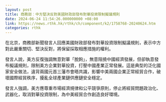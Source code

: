 ```yaml
---
layout: post
title: 商務部︰中方堅決反對美國財政部發布對華投資限制擬議規則
date: 2024-06-24 11:54:26.000000000 +08:00
link: https://news.rthk.hk/rthk/ch/component/k2/1758768-20240624.htm
categories: rthk
---
```


在北京，商務部新聞發言人回應美國財政部發布對華投資限制擬議規則，表示中方對此嚴重關切、堅決反對，將保留採取相應措施的權利。

發言人說，美方反復強調無意對華「脫鉤」，無意阻撓中國經濟發展，但卻執意發布擬議規則，限制美方企業對華投資，打壓中國產業正常發展。這是典型的泛化國家安全做法，違背兩國元首三藩市會晤共識，影響中美兩國企業正常經貿合作，破壞國際經貿秩序，擾亂全球產業鏈供應鏈安全穩定。

發言人強調，美方應尊重市場經濟規律和公平競爭原則，停止將經貿問題政治化、武器化，取消對華投資限制，為中美經貿合作創造良好環境。
